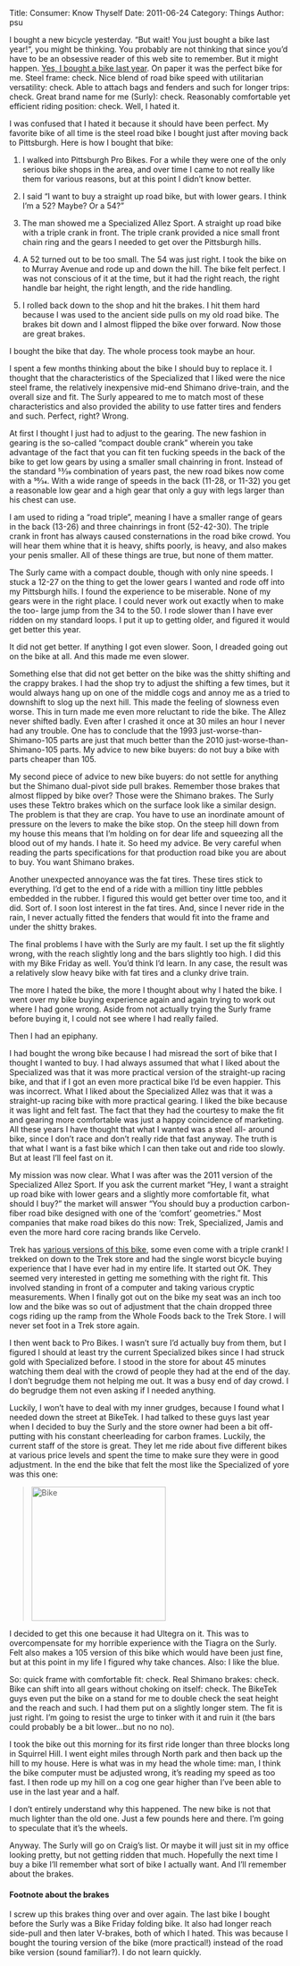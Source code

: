 Title: Consumer: Know Thyself
Date: 2011-06-24
Category: Things
Author: psu

I bought a new bicycle yesterday. “But wait! You just bought a bike last year!“, you might be thinking. You probably are not thinking that since you’d have to be an obsessive reader of this web site to remember. But it might happen. <a href="http://mutable-states.com/bike-shopping.html">Yes, I bought a bike last year</a>. On paper it was the perfect bike for me. Steel frame: check. Nice blend of road bike speed with utilitarian versatility: check. Able to attach bags and fenders and such for longer trips: check. Great brand name for me (Surly): check. Reasonably comfortable yet efficient riding position: check. Well, I hated it.

I was confused that I hated it because it should have been perfect. My favorite bike of all time is the steel road bike I bought just after moving back to Pittsburgh. Here is how I bought that bike:

1. I walked into Pittsburgh Pro Bikes. For a while they were one of the only serious bike shops in the area, and over time I came to not really like them for various reasons, but at this point I didn’t know better.

2. I said “I want to buy a straight up road bike, but with lower gears. I think I’m a 52? Maybe? Or a 54?”

3. The man showed me a Specialized Allez Sport. A straight up road bike with a triple crank in front. The triple crank provided a nice small front chain ring and the gears I needed to get over the Pittsburgh hills.

4. A 52 turned out to be too small. The 54 was just right. I took the bike on to Murray Avenue and rode up and down the hill. The bike felt perfect. I was not conscious of it at the time, but it had the right reach, the right handle bar height, the right length, and the ride handling.

5. I rolled back down to the shop and hit the brakes. I hit them hard because I was used to the ancient side pulls on my old road bike. The brakes bit down and I almost flipped the bike over forward. Now those are great brakes.

I bought the bike that day. The whole process took maybe an hour.

I spent a few months thinking about the bike I should buy to replace it. I thought that the characteristics of the Specialized that I liked were the nice steel frame, the relatively inexpensive mid-end Shimano drive-train, and the overall size and fit. The Surly appeared to me to match most of these characteristics and also provided the ability to use fatter tires and fenders and such. Perfect, right? Wrong.

At first I thought I just had to adjust to the gearing. The new fashion in gearing is the so-called “compact double crank” wherein you take advantage of the fact that you can fit ten fucking speeds in the back of the bike to get low gears by using a smaller small chainring in front. Instead of the standard 53⁄39 combination of years past, the new road bikes now come with a 50⁄34. With a wide range of speeds in the back (11-28, or 11-32) you get a reasonable low gear and a high gear that only a guy with legs larger than his chest can use.

I am used to riding a “road triple”, meaning I have a smaller range of gears in the back (13-26) and three chainrings in front (52-42-30). The triple crank in front has always caused consternations in the road bike crowd. You will hear them whine that it is heavy, shifts poorly, is heavy, and also makes your penis smaller. All of these things are true, but none of them matter.

The Surly came with a compact double, though with only nine speeds. I stuck a 12-27 on the thing to get the lower gears I wanted and rode off into my Pittsburgh hills. I found the experience to be miserable. None of my gears were in the right place. I could never work out exactly when to make the too- large jump from the 34 to the 50. I rode slower than I have ever ridden on my standard loops. I put it up to getting older, and figured it would get better this year.

It did not get better. If anything I got even slower. Soon, I dreaded going out on the bike at all. And this made me even slower.

Something else that did not get better on the bike was the shitty shifting and the crappy brakes. I had the shop try to adjust the shifting a few times, but it would always hang up on one of the middle cogs and annoy me as a tried to downshift to slog up the next hill. This made the feeling of slowness even worse. This in turn made me even more reluctant to ride the bike. The Allez never shifted badly. Even after I crashed it once at 30 miles an hour I never had any trouble. One has to conclude that the 1993 just-worse-than-Shimano-105 parts are just that much better than the 2010 just-worse-than-Shimano-105 parts. My advice to new bike buyers: do not buy a bike with parts cheaper than 105.

My second piece of advice to new bike buyers: do not settle for anything but the Shimano dual-pivot side pull brakes. Remember those brakes that almost flipped by bike over? Those were the Shimano brakes. The Surly uses these Tektro brakes which on the surface look like a similar design. The problem is that they are crap. You have to use an inordinate amount of pressure on the levers to make the bike stop. On the steep hill down from my house this means that I’m holding on for dear life and squeezing all the blood out of my hands. I hate it. So heed my advice. Be very careful when reading the parts specifications for that production road bike you are about to buy. You want Shimano brakes.

Another unexpected annoyance was the fat tires. These tires stick to everything. I’d get to the end of a ride with a million tiny little pebbles embedded in the rubber. I figured this would get better over time too, and it did. Sort of. I soon lost interest in the fat tires. And, since I never ride in the rain, I never actually fitted the fenders that would fit into the frame and under the shitty brakes.

The final problems I have with the Surly are my fault. I set up the fit slightly wrong, with the reach slightly long and the bars slightly too high. I did this with my Bike Friday as well. You’d think I’d learn. In any case, the result was a relatively slow heavy bike with fat tires and a clunky drive train.

The more I hated the bike, the more I thought about why I hated the bike. I went over my bike buying experience again and again trying to work out where I had gone wrong. Aside from not actually trying the Surly frame before buying it, I could not see where I had really failed.

Then I had an epiphany.

I had bought the wrong bike because I had misread the sort of bike that I thought I wanted to buy. I had always assumed that what I liked about the Specialized was that it was more practical version of the straight-up racing bike, and that if I got an even more practical bike I’d be even happier. This was incorrect. What I liked about the Specialized Allez was that it was a straight-up racing bike with more practical gearing. I liked the bike because it was light and felt fast. The fact that they had the courtesy to make the fit and gearing more comfortable was just a happy coincidence of marketing. All these years I have thought that what I wanted was a steel all- around bike, since I don’t race and don’t really ride that fast anyway. The truth is that what I want is a fast bike which I can then take out and ride too slowly. But at least I’ll feel fast on it.

My mission was now clear. What I was after was the 2011 version of the Specialized Allez Sport. If you ask the current market “Hey, I want a straight up road bike with lower gears and a slightly more comfortable fit, what should I buy?” the market will answer “You should buy a production carbon-fiber road bike designed with one of the ‘comfort’ geometries.” Most companies that make road bikes do this now: Trek, Specialized, Jamis and even the more hard core racing brands like Cervelo.

Trek has <a href="https://archive.trekbikes.com/us/en/2011/trek/madone45#/us/en/2011/trek/madone45/details">various versions of this bike</a>, some even come with a triple crank! I trekked on down to the Trek store and had the single worst bicycle buying experience that I have ever had in my entire life. It started out OK. They seemed very interested in getting me something with the right fit. This involved standing in front of a computer and taking various cryptic measurements. When I finally got out on the bike my seat was an inch too low and the bike was so out of adjustment that the chain dropped three cogs riding up the ramp from the Whole Foods back to the Trek Store. I will never set foot in a Trek store again.

I then went back to Pro Bikes. I wasn’t sure I’d actually buy from them, but I figured I should at least try the current Specialized bikes since I had struck gold with Specialized before. I stood in the store for about 45 minutes watching them deal with the crowd of people they had at the end of the day. I don’t begrudge them not helping me out. It was a busy end of day crowd. I do begrudge them not even asking if I needed anything.

Luckily, I won’t have to deal with my inner grudges, because I found what I needed down the street at BikeTek. I had talked to these guys last year when I decided to buy the Surly and the store owner had been a bit off-putting with his constant cheerleading for carbon frames. Luckily, the current staff of the store is great. They let me ride about five different bikes at various price levels and spent the time to make sure they were in good adjustment. In the end the bike that felt the most like the Specialized of yore was this one:

> <img src="http://kvdpsu.org/Z4_USA_v3_10-09.jpg" height="240" alt="Bike">


I decided to get this one because it had Ultegra on it. This was to overcompensate for my horrible experience with the Tiagra on the Surly. Felt also makes a 105 version of this bike which would have been just fine, but at this point in my life I figured why take chances. Also: I like the blue.

So: quick frame with comfortable fit: check. Real Shimano brakes: check. Bike can shift into all gears without choking on itself: check. The BikeTek guys even put the bike on a stand for me to double check the seat height and the reach and such. I had them put on a slightly longer stem. The fit is just right. I’m going to resist the urge to tinker with it and ruin it (the bars could probably be a bit lower…but no no no).

I took the bike out this morning for its first ride longer than three blocks long in Squirrel Hill. I went eight miles through North park and then back up the hill to my house. Here is what was in my head the whole time: man, I think the bike computer must be adjusted wrong, it’s reading my speed as too fast. I then rode up my hill on a cog one gear higher than I’ve been able to use in the last year and a half.

I don’t entirely understand why this happened. The new bike is not that much lighter than the old one. Just a few pounds here and there. I’m going to speculate that it’s the wheels.

Anyway. The Surly will go on Craig’s list. Or maybe it will just sit in my office looking pretty, but not getting ridden that much. Hopefully the next time I buy a bike I’ll remember what sort of bike I actually want. And I’ll remember about the brakes.

#### Footnote about the brakes

I screw up this brakes thing over and over again. The last bike I bought before the Surly was a Bike Friday folding bike. It also had longer reach side-pull and then later V-brakes, both of which I hated. This was because I bought the touring version of the bike (more practical!) instead of the road bike version (sound familiar?). I do not learn quickly.